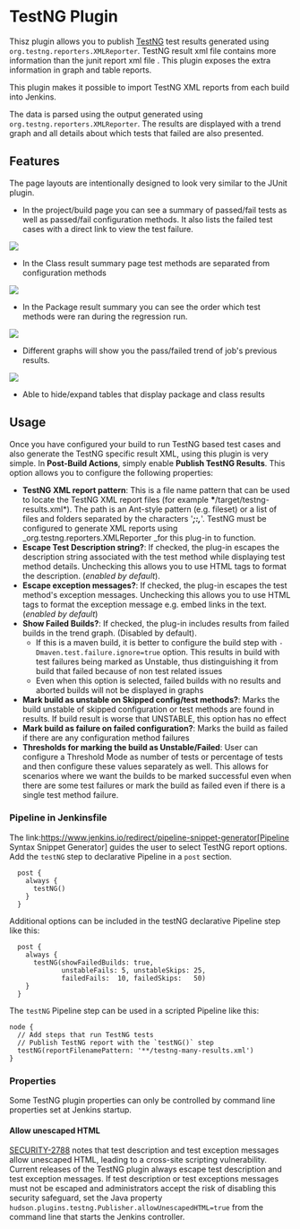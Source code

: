 # TestNG Plugin

Thisz plugin allows you to publish [TestNG](https://testng.org/doc/) test results generated
using `org.testng.reporters.XMLReporter`. TestNG result xml file contains
more information than the junit report xml file . This plugin exposes
the extra information in graph and table reports.

This plugin makes it possible to import TestNG XML reports from each
build into Jenkins.

The data is parsed using the output generated using
`org.testng.reporters.XMLReporter`. The results are displayed with a
trend graph and all details about which tests that failed are also
presented.

## Features

The page layouts are intentionally designed to look very similar to
the JUnit plugin.

-   In the project/build page you can see a summary of passed/fail tests
    as well as passed/fail configuration methods. It also lists the
    failed test cases with a direct link to view the test failure.

![](docs/images/test-summary.png)

-   In the Class result summary page test methods are separated from
    configuration methods

![](docs/images/test-result.png)

-   In the Package result summary you can see the order which test
    methods were ran during the regression run.

![](docs/images/execution-order.png)

-   Different graphs will show you the pass/failed trend of job's
    previous results.

![](docs/images/test-graph.png)

-   Able to hide/expand tables that display package and class results

## Usage

Once you have configured your build to run TestNG based test cases and
also generate the TestNG specific result XML, using this plugin is very
simple. In **Post-Build Actions**, simply enable **Publish TestNG
Results**. This option allows you to configure the following properties:

-   **TestNG XML report pattern**: This is a file name pattern that can
    be used to locate the TestNG XML report files (for example
    **\***/target/testng-results.xml\*). The path is an Ant-style
    pattern (e.g. fileset) or a list of files and folders separated by
    the characters '***;:,***'. TestNG must be configured to generate
    XML reports using \_org.testng.reporters.XMLReporter \_for this
    plug-in to function.
-   **Escape Test Description string?**: If checked, the plug-in escapes
    the description string associated with the test method while
    displaying test method details. Unchecking this allows you to use
    HTML tags to format the description. (*enabled by default*).
-   **Escape exception messages?**: If checked, the plug-in escapes the
    test method's exception messages. Unchecking this allows you to use
    HTML tags to format the exception message e.g. embed links in the
    text. (*enabled by default*)
-   **Show Failed Builds?**: If checked, the plug-in includes results
    from failed builds in the trend graph. (Disabled by default).
    -   If this is a maven build, it is better to configure the build
        step with `-Dmaven.test.failure.ignore=true` option. This
        results in build with test failures being marked as Unstable,
        thus distinguishing it from build that failed because of non
        test related issues
    -   Even when this option is selected, failed builds with no results
        and aborted builds will not be displayed in graphs
-   **Mark build as unstable on Skipped config/test methods?**: Marks
    the build unstable of skipped configuration or test methods are
    found in results. If build result is worse that UNSTABLE, this
    option has no effect
-   **Mark build as failure on failed configuration?**: Marks the build
    as failed if there are any configuration method failures
-   **Thresholds for marking the build as Unstable/Failed**: User can
    configure a Threshold Mode as number of tests or percentage of tests
    and then configure these values separately as well. This allows for
    scenarios where we want the builds to be marked successful even when
    there are some test failures or mark the build as failed even if
    there is a single test method failure.

### Pipeline in Jenkinsfile

The link:https://www.jenkins.io/redirect/pipeline-snippet-generator[Pipeline Syntax Snippet Generator] guides the user to select TestNG report options.
Add the `testNG` step to declarative Pipeline in a `post` section.

```
  post {
    always {
      testNG()
    }
  }
```

Additional options can be included in the testNG declarative Pipeline step like this:

```
  post {
    always {
      testNG(showFailedBuilds: true,
             unstableFails: 5, unstableSkips: 25,
             failedFails:  10, failedSkips:   50)
    }
  }
```

The `testNG` Pipeline step can be used in a scripted Pipeline like this:

```
node {
  // Add steps that run TestNG tests
  // Publish TestNG report with the `testNG()` step
  testNG(reportFilenamePattern: '**/testng-many-results.xml')
}
```

### Properties

Some TestNG plugin properties can only be controlled by command line properties set at Jenkins startup.

#### Allow unescaped HTML

[SECURITY-2788](https://www.jenkins.io/security/advisory/2022-06-30/#SECURITY-2788) notes that test description and test exception messages allow unescaped HTML, leading to a cross-site scripting vulnerability.
Current releases of the TestNG plugin always escape test description and test exception messages.
If test description or test exceptions messages must not be escaped and administrators accept the risk of disabling this security safeguard, set the Java property
`hudson.plugins.testng.Publisher.allowUnescapedHTML=true`
from the command line that starts the Jenkins controller.
